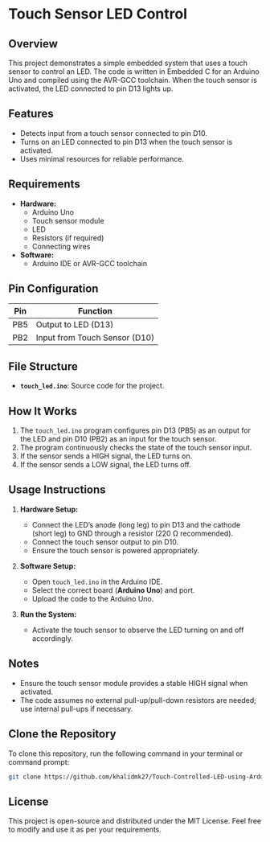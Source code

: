 # Touch Sensor LED Control

## Overview
This project demonstrates a simple embedded system that uses a touch sensor to control an LED. The code is written in Embedded C for an Arduino Uno and compiled using the AVR-GCC toolchain. When the touch sensor is activated, the LED connected to pin D13 lights up.

## Features
- Detects input from a touch sensor connected to pin D10.
- Turns on an LED connected to pin D13 when the touch sensor is activated.
- Uses minimal resources for reliable performance.

## Requirements
- **Hardware:**
  - Arduino Uno
  - Touch sensor module
  - LED
  - Resistors (if required)
  - Connecting wires
- **Software:**
  - Arduino IDE or AVR-GCC toolchain

## Pin Configuration
| Pin  | Function             |
|------|----------------------|
| PB5  | Output to LED (D13)  |
| PB2  | Input from Touch Sensor (D10) |

## File Structure
- **`touch_led.ino`**: Source code for the project.

## How It Works
1. The `touch_led.ino` program configures pin D13 (PB5) as an output for the LED and pin D10 (PB2) as an input for the touch sensor.
2. The program continuously checks the state of the touch sensor input.
3. If the sensor sends a HIGH signal, the LED turns on.
4. If the sensor sends a LOW signal, the LED turns off.

## Usage Instructions
1. **Hardware Setup:**
   - Connect the LED’s anode (long leg) to pin D13 and the cathode (short leg) to GND through a resistor (220 Ω recommended).
   - Connect the touch sensor output to pin D10.
   - Ensure the touch sensor is powered appropriately.

2. **Software Setup:**
   - Open `touch_led.ino` in the Arduino IDE.
   - Select the correct board (**Arduino Uno**) and port.
   - Upload the code to the Arduino Uno.

3. **Run the System:**
   - Activate the touch sensor to observe the LED turning on and off accordingly.

## Notes
- Ensure the touch sensor module provides a stable HIGH signal when activated.
- The code assumes no external pull-up/pull-down resistors are needed; use internal pull-ups if necessary.

## Clone the Repository

To clone this repository, run the following command in your terminal or command prompt:

```bash
git clone https://github.com/khalidmk27/Touch-Controlled-LED-using-Arduino-Uno.git
```

## License
This project is open-source and distributed under the MIT License. Feel free to modify and use it as per your requirements.

